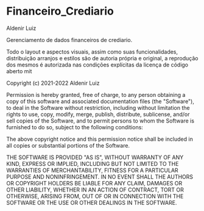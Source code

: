 # Financeiro_Crediario 

Aldenir Luiz

Gerenciamento de dados financeiros de crediario.

Todo o layout e aspectos visuais, assim como suas funcionalidades,
distribuição arranjos e estilos são de autoria própria e original,
a reprodução dos mesmos é autorizada nas condições explícitas da 
licença de código aberto mit

Copyright (c) 2021-2022 Aldenir Luiz

Permission is hereby granted, free of charge, to any person obtaining
a copy of this software and associated documentation files (the
"Software"), to deal in the Software without restriction, including
without limitation the rights to use, copy, modify, merge, publish,
distribute, sublicense, and/or sell copies of the Software, and to
permit persons to whom the Software is furnished to do so, subject to
the following conditions:

The above copyright notice and this permission notice shall be
included in all copies or substantial portions of the Software.

THE SOFTWARE IS PROVIDED "AS IS", WITHOUT WARRANTY OF ANY KIND,
EXPRESS OR IMPLIED, INCLUDING BUT NOT LIMITED TO THE WARRANTIES OF
MERCHANTABILITY, FITNESS FOR A PARTICULAR PURPOSE AND
NONINFRINGEMENT. IN NO EVENT SHALL THE AUTHORS OR COPYRIGHT HOLDERS BE
LIABLE FOR ANY CLAIM, DAMAGES OR OTHER LIABILITY, WHETHER IN AN ACTION
OF CONTRACT, TORT OR OTHERWISE, ARISING FROM, OUT OF OR IN CONNECTION
WITH THE SOFTWARE OR THE USE OR OTHER DEALINGS IN THE SOFTWARE.
